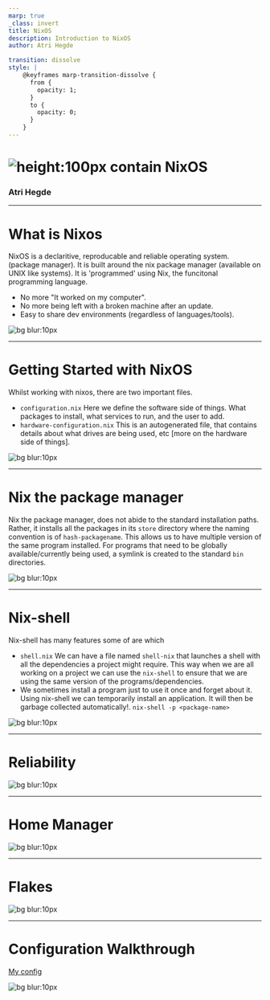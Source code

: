```yaml
---
marp: true
_class: invert
title: NixOS
description: Introduction to NixOS
author: Atri Hegde

transition: dissolve
style: |
    @keyframes marp-transition-dissolve {
      from {
        opacity: 1;
      }
      to {
        opacity: 0;
      }
    }
---
```


# ![height:100px contain](nixos.webp) NixOS

### Atri Hegde

---

# What is Nixos

NixOS is a declaritive, reproducable and reliable operating system. (package manager). It is built around the nix package manager (available on UNIX like systems). It is 'programmed' using Nix, the funcitonal programming language.
- No more "It worked on my computer".
- No more being left with a broken machine after an update.
- Easy to share dev environments (regardless of languages/tools).

![bg blur:10px](nixosBG.webp)

---

# Getting Started with NixOS

Whilst working with nixos, there are two important files.
- `configuration.nix` Here we define the software side of things. What packages to install, what services to run, and the user to add.
- `hardware-configuration.nix` This is an autogenerated file, that contains details about what drives are being used, etc [more on the hardware side of things].


![bg blur:10px](nixosBG.webp)

---

# Nix the package manager

Nix the package manager, does not abide to the standard installation paths. Rather, it installs all the packages in its `store` directory where the naming convention is of `hash-packagename`. This allows us to have multiple version of the same program installed.
For programs that need to be globally available/currently being used, a symlink is created to the standard `bin` directories.

![bg blur:10px](nixosBG.webp)

---

# Nix-shell

Nix-shell has many features some of are which
- `shell.nix` We can have a file named `shell-nix` that launches a shell with all the dependencies a project might require. This way when we are all working on a project we can use the `nix-shell` to ensure that we are using the same version of the programs/dependencies.
- We sometimes install a program just to use it once and forget about it. Using nix-shell we can temporarily install an application. It will then be garbage collected automatically!. `nix-shell -p <package-name>`

![bg blur:10px](nixosBG.webp)

---

# Reliability


![bg blur:10px](nixosBG.webp)

---
# Home Manager


![bg blur:10px](nixosBG.webp)

---

# Flakes


![bg blur:10px](nixosBG.webp)

---

# Configuration Walkthrough

[My config](https://github.com/hegde-atri/nixos-config)

![bg blur:10px](nixosBG.webp)
